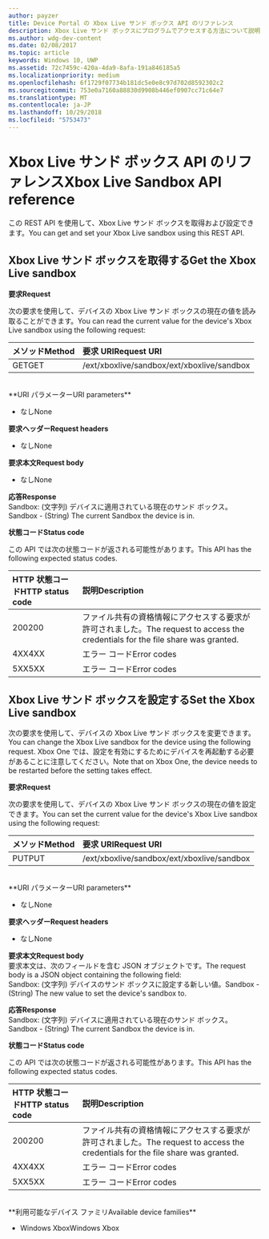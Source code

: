 ```yaml
---
author: payzer
title: Device Portal の Xbox Live サンド ボックス API のリファレンス
description: Xbox Live サンド ボックスにプログラムでアクセスする方法について説明します。
ms.author: wdg-dev-content
ms.date: 02/08/2017
ms.topic: article
keywords: Windows 10, UWP
ms.assetid: 72c7459c-420a-4da9-8afa-191a846185a5
ms.localizationpriority: medium
ms.openlocfilehash: 6f1729f07734b181dc5e0e8c97d702d8592302c2
ms.sourcegitcommit: 753e0a7160a88830d9908b446ef0907cc71c64e7
ms.translationtype: MT
ms.contentlocale: ja-JP
ms.lasthandoff: 10/29/2018
ms.locfileid: "5753473"
---
```

# <a name="xbox-live-sandbox-api-reference"></a><span data-ttu-id="e93fa-104">Xbox Live サンド ボックス API のリファレンス</span><span class="sxs-lookup"><span data-stu-id="e93fa-104">Xbox Live Sandbox API reference</span></span>   
<span data-ttu-id="e93fa-105">この REST API を使用して、Xbox Live サンド ボックスを取得および設定できます。</span><span class="sxs-lookup"><span data-stu-id="e93fa-105">You can get and set your Xbox Live sandbox using this REST API.</span></span>

## <a name="get-the-xbox-live-sandbox"></a><span data-ttu-id="e93fa-106">Xbox Live サンド ボックスを取得する</span><span class="sxs-lookup"><span data-stu-id="e93fa-106">Get the Xbox Live sandbox</span></span>

**<span data-ttu-id="e93fa-107">要求</span><span class="sxs-lookup"><span data-stu-id="e93fa-107">Request</span></span>**

<span data-ttu-id="e93fa-108">次の要求を使用して、デバイスの Xbox Live サンド ボックスの現在の値を読み取ることができます。</span><span class="sxs-lookup"><span data-stu-id="e93fa-108">You can read the current value for the device's Xbox Live sandbox using the following request:</span></span>

<span data-ttu-id="e93fa-109">メソッド</span><span class="sxs-lookup"><span data-stu-id="e93fa-109">Method</span></span>      | <span data-ttu-id="e93fa-110">要求 URI</span><span class="sxs-lookup"><span data-stu-id="e93fa-110">Request URI</span></span>
:------     | :-----
<span data-ttu-id="e93fa-111">GET</span><span class="sxs-lookup"><span data-stu-id="e93fa-111">GET</span></span> | <span data-ttu-id="e93fa-112">/ext/xboxlive/sandbox</span><span class="sxs-lookup"><span data-stu-id="e93fa-112">/ext/xboxlive/sandbox</span></span>
<br />
**<span data-ttu-id="e93fa-113">URI パラメーター</span><span class="sxs-lookup"><span data-stu-id="e93fa-113">URI parameters</span></span>**

- <span data-ttu-id="e93fa-114">なし</span><span class="sxs-lookup"><span data-stu-id="e93fa-114">None</span></span>

**<span data-ttu-id="e93fa-115">要求ヘッダー</span><span class="sxs-lookup"><span data-stu-id="e93fa-115">Request headers</span></span>**

- <span data-ttu-id="e93fa-116">なし</span><span class="sxs-lookup"><span data-stu-id="e93fa-116">None</span></span>

**<span data-ttu-id="e93fa-117">要求本文</span><span class="sxs-lookup"><span data-stu-id="e93fa-117">Request body</span></span>**

- <span data-ttu-id="e93fa-118">なし</span><span class="sxs-lookup"><span data-stu-id="e93fa-118">None</span></span>

**<span data-ttu-id="e93fa-119">応答</span><span class="sxs-lookup"><span data-stu-id="e93fa-119">Response</span></span>**   
<span data-ttu-id="e93fa-120">Sandbox: (文字列) デバイスに適用されている現在のサンド ボックス。</span><span class="sxs-lookup"><span data-stu-id="e93fa-120">Sandbox - (String) The current Sandbox the device is in.</span></span>   

**<span data-ttu-id="e93fa-121">状態コード</span><span class="sxs-lookup"><span data-stu-id="e93fa-121">Status code</span></span>**

<span data-ttu-id="e93fa-122">この API では次の状態コードが返される可能性があります。</span><span class="sxs-lookup"><span data-stu-id="e93fa-122">This API has the following expected status codes.</span></span>

<span data-ttu-id="e93fa-123">HTTP 状態コード</span><span class="sxs-lookup"><span data-stu-id="e93fa-123">HTTP status code</span></span>      | <span data-ttu-id="e93fa-124">説明</span><span class="sxs-lookup"><span data-stu-id="e93fa-124">Description</span></span>
:------     | :-----
<span data-ttu-id="e93fa-125">200</span><span class="sxs-lookup"><span data-stu-id="e93fa-125">200</span></span> | <span data-ttu-id="e93fa-126">ファイル共有の資格情報にアクセスする要求が許可されました。</span><span class="sxs-lookup"><span data-stu-id="e93fa-126">The request to access the credentials for the file share was granted.</span></span>
<span data-ttu-id="e93fa-127">4XX</span><span class="sxs-lookup"><span data-stu-id="e93fa-127">4XX</span></span> | <span data-ttu-id="e93fa-128">エラー コード</span><span class="sxs-lookup"><span data-stu-id="e93fa-128">Error codes</span></span>
<span data-ttu-id="e93fa-129">5XX</span><span class="sxs-lookup"><span data-stu-id="e93fa-129">5XX</span></span> | <span data-ttu-id="e93fa-130">エラー コード</span><span class="sxs-lookup"><span data-stu-id="e93fa-130">Error codes</span></span>

## <a name="set-the-xbox-live-sandbox"></a><span data-ttu-id="e93fa-131">Xbox Live サンド ボックスを設定する</span><span class="sxs-lookup"><span data-stu-id="e93fa-131">Set the Xbox Live sandbox</span></span>
<span data-ttu-id="e93fa-132">次の要求を使用して、デバイスの Xbox Live サンド ボックスを変更できます。</span><span class="sxs-lookup"><span data-stu-id="e93fa-132">You can change the Xbox Live sandbox for the device using the following request.</span></span> <span data-ttu-id="e93fa-133">Xbox One では、設定を有効にするためにデバイスを再起動する必要があることに注意してください。</span><span class="sxs-lookup"><span data-stu-id="e93fa-133">Note that on Xbox One, the device needs to be restarted before the setting takes effect.</span></span>

**<span data-ttu-id="e93fa-134">要求</span><span class="sxs-lookup"><span data-stu-id="e93fa-134">Request</span></span>**

<span data-ttu-id="e93fa-135">次の要求を使用して、デバイスの Xbox Live サンド ボックスの現在の値を設定できます。</span><span class="sxs-lookup"><span data-stu-id="e93fa-135">You can set the current value for the device's Xbox Live sandbox using the following request:</span></span>

<span data-ttu-id="e93fa-136">メソッド</span><span class="sxs-lookup"><span data-stu-id="e93fa-136">Method</span></span>      | <span data-ttu-id="e93fa-137">要求 URI</span><span class="sxs-lookup"><span data-stu-id="e93fa-137">Request URI</span></span>
:------     | :-----
<span data-ttu-id="e93fa-138">PUT</span><span class="sxs-lookup"><span data-stu-id="e93fa-138">PUT</span></span> | <span data-ttu-id="e93fa-139">/ext/xboxlive/sandbox</span><span class="sxs-lookup"><span data-stu-id="e93fa-139">/ext/xboxlive/sandbox</span></span>
<br />
**<span data-ttu-id="e93fa-140">URI パラメーター</span><span class="sxs-lookup"><span data-stu-id="e93fa-140">URI parameters</span></span>**

- <span data-ttu-id="e93fa-141">なし</span><span class="sxs-lookup"><span data-stu-id="e93fa-141">None</span></span>

**<span data-ttu-id="e93fa-142">要求ヘッダー</span><span class="sxs-lookup"><span data-stu-id="e93fa-142">Request headers</span></span>**

- <span data-ttu-id="e93fa-143">なし</span><span class="sxs-lookup"><span data-stu-id="e93fa-143">None</span></span>

**<span data-ttu-id="e93fa-144">要求本文</span><span class="sxs-lookup"><span data-stu-id="e93fa-144">Request body</span></span>**   
<span data-ttu-id="e93fa-145">要求本文は、次のフィールドを含む JSON オブジェクトです。</span><span class="sxs-lookup"><span data-stu-id="e93fa-145">The request body is a JSON object containing the following field:</span></span>   
<span data-ttu-id="e93fa-146">Sandbox: (文字列) デバイスのサンド ボックスに設定する新しい値。</span><span class="sxs-lookup"><span data-stu-id="e93fa-146">Sandbox - (String) The new value to set the device's sandbox to.</span></span>

**<span data-ttu-id="e93fa-147">応答</span><span class="sxs-lookup"><span data-stu-id="e93fa-147">Response</span></span>**   
<span data-ttu-id="e93fa-148">Sandbox: (文字列) デバイスに適用されている現在のサンド ボックス。</span><span class="sxs-lookup"><span data-stu-id="e93fa-148">Sandbox - (String) The current Sandbox the device is in.</span></span>   

**<span data-ttu-id="e93fa-149">状態コード</span><span class="sxs-lookup"><span data-stu-id="e93fa-149">Status code</span></span>**

<span data-ttu-id="e93fa-150">この API では次の状態コードが返される可能性があります。</span><span class="sxs-lookup"><span data-stu-id="e93fa-150">This API has the following expected status codes.</span></span>

<span data-ttu-id="e93fa-151">HTTP 状態コード</span><span class="sxs-lookup"><span data-stu-id="e93fa-151">HTTP status code</span></span>      | <span data-ttu-id="e93fa-152">説明</span><span class="sxs-lookup"><span data-stu-id="e93fa-152">Description</span></span>
:------     | :-----
<span data-ttu-id="e93fa-153">200</span><span class="sxs-lookup"><span data-stu-id="e93fa-153">200</span></span> | <span data-ttu-id="e93fa-154">ファイル共有の資格情報にアクセスする要求が許可されました。</span><span class="sxs-lookup"><span data-stu-id="e93fa-154">The request to access the credentials for the file share was granted.</span></span>
<span data-ttu-id="e93fa-155">4XX</span><span class="sxs-lookup"><span data-stu-id="e93fa-155">4XX</span></span> | <span data-ttu-id="e93fa-156">エラー コード</span><span class="sxs-lookup"><span data-stu-id="e93fa-156">Error codes</span></span>
<span data-ttu-id="e93fa-157">5XX</span><span class="sxs-lookup"><span data-stu-id="e93fa-157">5XX</span></span> | <span data-ttu-id="e93fa-158">エラー コード</span><span class="sxs-lookup"><span data-stu-id="e93fa-158">Error codes</span></span>

<br />
**<span data-ttu-id="e93fa-159">利用可能なデバイス ファミリ</span><span class="sxs-lookup"><span data-stu-id="e93fa-159">Available device families</span></span>**

* <span data-ttu-id="e93fa-160">Windows Xbox</span><span class="sxs-lookup"><span data-stu-id="e93fa-160">Windows Xbox</span></span>

